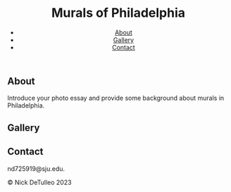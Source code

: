 
<html lang="en">
<head>
    <meta charset="UTF-8">
    <title>Murals of Philadelphia</title>
    <link rel="stylesheet" href="style.css">
</head>
<body>
    <header>
        <h1>Murals of Philadelphia</h1>
        <nav>
            <ul>
                <li><a href="#about">About</a></li>
                <li><a href="#gallery">Gallery</a></li>
                <li><a href="#contact">Contact</a></li>
            </ul>
        </nav>
    </header>
    <main>
        <section id="about">
            <h2>About</h2>
            <p>Introduce your photo essay and provide some background about murals in Philadelphia.</p>
        </section>
        <section id="gallery">
            <h2>Gallery</h2>
            <div class="gallery-container">
                <!-- Add your photos and captions here -->
            </div>
        </section>
        <section id="contact">
            <h2>Contact</h2>
            <p>nd725919@sju.edu.
               </p>
        </section>
    </main>
    <footer>
        <p>&copy; Nick DeTulleo 2023</p>
    </footer>
</body>
</html>

